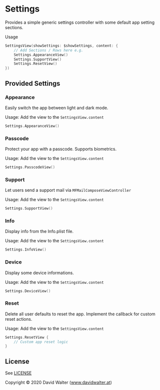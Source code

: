 # Settings

Provides a simple generic settings controller with some default app setting sections.

Usage

```swift
SettingsView(showSettings: $showSettings, content: {
    // Add Sections / Rows here e.g.
    Settings.AppearanceView()
    Settings.SupportView()
    Settings.ResetView()
})
```

## Provided Settings

### Appearance

Easily switch the app between light and dark mode.

Usage: Add the view to the `SettingsView.content`

```swift
Settings.AppearanceView()
```

### Passcode

Protect your app with a passcode. Supports biometrics.

Usage: Add the view to the `SettingsView.content`

```swift
Settings.PasscodeView()
```

### Support

Let users send a support mail via `MFMailComposeViewController`

Usage: Add the view to the `SettingsView.content`

```swift
Settings.SupportView()
```

### Info

Display info from the Info.plist file.

Usage: Add the view to the `SettingsView.content`

```swift
Settings.InfoView()
```

### Device

Display some device informations.

Usage: Add the view to the `SettingsView.content`

```swift
Settings.DeviceView()
```

### Reset

Delete all user defaults to reset the app. Implement the callback for custom reset actions.

Usage: Add the view to the `SettingsView.content`

```swift
Settings.ResetView {
    // Custom app reset logic
}
```

## License

See [LICENSE](LICENSE)

Copyright © 2020 David Walter \(www.davidwalter.at)
